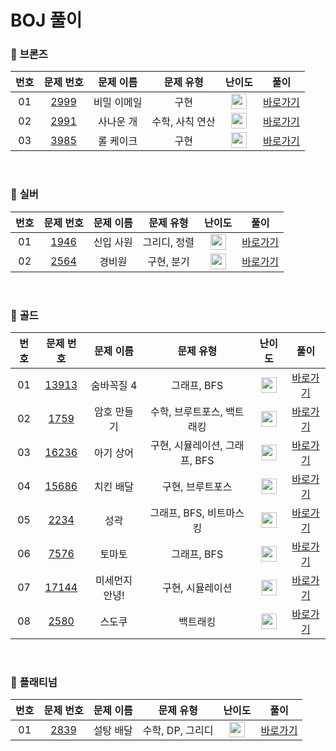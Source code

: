 # BOJ 풀이

### 🥉 <strong>브론즈</strong>

| 번호 |                  문제 번호                   |  문제 이름  |    문제 유형    |                                      난이도                                       |               풀이               |
| :--: | :------------------------------------------: | :---------: | :-------------: | :-------------------------------------------------------------------------------: | :------------------------------: |
|  01  | [2999](https://www.acmicpc.net/problem/2999) | 비밀 이메일 |      구현       | <img height="25px" width="25px" src="https://static.solved.ac/tier_small/5.svg"/> |  [바로가기](./Bronze/BOJ_2999)   |
|  02  | [2991](https://www.acmicpc.net/problem/2991) |  사나운 개  | 수학, 사칙 연산 | <img height="25px" width="25px" src="https://static.solved.ac/tier_small/3.svg"/> |  [바로가기](./Bronze/BOJ_2991)   |
|  03  | [3985](https://www.acmicpc.net/problem/3985) |  롤 케이크  |      구현       | <img height="25px" width="25px" src="https://static.solved.ac/tier_small/5.svg"/> | [바로가기](./Bronze/BOJ_3985.md) |

<br>

### 🥈 <strong>실버</strong>

| 번호 |                  문제 번호                   | 문제 이름 |  문제 유형   |                                       난이도                                       |                풀이                 |
| :--: | :------------------------------------------: | :-------: | :----------: | :--------------------------------------------------------------------------------: | :---------------------------------: |
|  01  | [1946](https://www.acmicpc.net/problem/1946) | 신입 사원 | 그리디, 정렬 | <img height="25px" width="25px" src="https://static.solved.ac/tier_small/10.svg"/> |  [바로가기](./Silver/BOJ_1946.md)   |
|  02  | [2564](https://www.acmicpc.net/problem/2564) |  경비원   |  구현, 분기  | <img height="25px" width="25px" src="https://static.solved.ac/tier_small/10.svg"/> | [바로가기](./Silver/BOJ_2564.md.md) |

<br>

### 🥇 <strong>골드</strong>

| 번호 |                   문제 번호                    |   문제 이름    |           문제 유형           |                                       난이도                                       |                풀이                |
| :--: | :--------------------------------------------: | :------------: | :---------------------------: | :--------------------------------------------------------------------------------: | :--------------------------------: |
|  01  | [13913](https://www.acmicpc.net/problem/13913) |   숨바꼭질 4   |          그래프, BFS          | <img height="25px" width="25px" src="https://static.solved.ac/tier_small/12.svg"/> |  [바로가기](./Gold/BOJ_13913.md)   |
|  02  |  [1759](https://www.acmicpc.net/problem/1759)  |  암호 만들기   |  수학, 브루트포스, 백트래킹   | <img height="25px" width="25px" src="https://static.solved.ac/tier_small/11.svg"/> |   [바로가기](./Gold/BOJ_1759.md)   |
|  03  | [16236](https://www.acmicpc.net/problem/16236) |   아기 상어    | 구현, 시뮬레이션, 그래프, BFS | <img height="25px" width="25px" src="https://static.solved.ac/tier_small/13.svg"/> | [바로가기](./Gold/BOJ_16236.md.md) |
|  04  | [15686](https://www.acmicpc.net/problem/15686) |   치킨 배달    |       구현, 브루트포스        | <img height="25px" width="25px" src="https://static.solved.ac/tier_small/11.svg"/> |  [바로가기](./Gold/BOJ_15686.md)   |
|  05  |  [2234](https://www.acmicpc.net/problem/2234)  |      성곽      |    그래프, BFS, 비트마스킹    | <img height="25px" width="25px" src="https://static.solved.ac/tier_small/12.svg"/> |   [바로가기](./Gold/BOJ_2234.md)   |
|  06  |  [7576](https://www.acmicpc.net/problem/7576)  |     토마토     |          그래프, BFS          | <img height="25px" width="25px" src="https://static.solved.ac/tier_small/11.svg"/> |   [바로가기](./Gold/BOJ_7576.md)   |
|  07  | [17144](https://www.acmicpc.net/problem/17144) | 미세먼지 안녕! |       구현, 시뮬레이션        | <img height="25px" width="25px" src="https://static.solved.ac/tier_small/12.svg"/> |  [바로가기](./Gold/BOJ_17144.md)   |
|  08  |  [2580](https://www.acmicpc.net/problem/2580)  |     스도쿠     |           백트래킹            | <img height="25px" width="25px" src="https://static.solved.ac/tier_small/12.svg"/> |   [바로가기](./Gold/BOJ_2580.md)   |

<br>

### 💎 <strong>플래티넘</strong>

| 번호 |                  문제 번호                   | 문제 이름 |    문제 유형     |                                       난이도                                       |     풀이      |
| :--: | :------------------------------------------: | :-------: | :--------------: | :--------------------------------------------------------------------------------: | :-----------: |
|  01  | [2839](https://www.acmicpc.net/problem/2839) | 설탕 배달 | 수학, DP, 그리디 | <img height="25px" width="25px" src="https://static.solved.ac/tier_small/20.svg"/> | [바로가기](.) |
